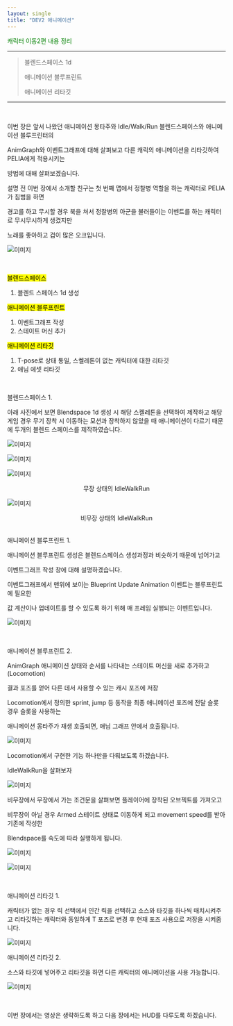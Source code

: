 ```yaml
---
layout: single
title: "DEV2 애니메이션"
---
```


<span style = "color:green">캐릭터 이동2편 내용 정리</span>

***

> 블렌드스페이스 1d
>
> 애니메이션 블루프린트
>
> 애니메이션 리타깃

***

<br/>

이번 장은 앞서 나왔던 애니메이션 몽타주와 Idle/Walk/Run 블렌드스페이스와 애니메이션 블루프린터의 

AnimGraph와 이벤트그래프에 대해 살펴보고 다른 캐릭의 애니메이션을 리타깃하여 PELIA에게 적용시키는

방법에 대해 살펴보겠습니다. 

설명 전 이번 장에서 소개할 친구는 첫 번째 맵에서 정찰병 역할을 하는 캐릭터로 PELIA가 침범을 하면

경고를 하고 무시할 경우 북을 쳐서 정찰병의 아군을 불러들이는 이벤트를 하는 캐릭터로 무시무시하게 생겼지만 

노래를 좋아하고 겁이 많은 오크입니다.

![이미지](/img/spotter.JPG)

<br/>

<mark>블렌드스페이스</mark>

1. 블렌드 스페이스 1d 생성

<mark>애니메이션 블루프린트</mark>

1.  이벤트그래프 작성
2.  스테이트 머신 추가 

<mark>애니메이션 리타깃</mark>

1.  T-pose로 상태 통일,  스켈레톤이 없는 캐릭터에 대한 리타깃
2.  애님 에셋 리타깃

<br/>

블렌드스페이스 1.

아래 사진에서 보면 Blendspace 1d 생성 시 해당 스켈레톤을 선택하여 제작하고 해당 게임 경우 무기 장착 시 이동하는 모션과 장착하지 않았을 때 애니메이션이 다르기 때문에 두개의 블렌드 스페이스를 제작하였습니다.

![이미지](/img/blendspace1d.JPG)

![이미지](/img/blendspace1d1.JPG)

![이미지](/img/blendspace1d2.JPG)

<center>무장 상태의 IdleWalkRun</center>

![이미지](/img/blendspace_uarm.JPG)

<center>비무장 상태의 IdleWalkRun</center>

<br/>

애니메이션 블루프린트 1.

애니메이션 블루프린트 생성은 블렌드스페이스 생성과정과 비슷하기 때문에 넘어가고 

이벤트그래프 작성 창에 대해 설명하겠습니다.

이벤트그래프에서 맨위에 보이는 Blueprint Update Animation 이벤트는 블루프린트에 필요한 

값 계산이나 업데이트를 할 수 있도록 하기 위해 매 프레임 실행되는 이벤트입니다.  

![이미지](/img/Eventgraph.JPG)

<br/>

애니메이션 블루프린트 2.

AnimGraph  애니메이션 상태와 순서를 나타내는 스테이트 머신을 새로 추가하고(Locomotion) 

결과 포즈를 얻어 다른 데서 사용할 수 있는 캐시 포즈에 저장 

Locomotion에서 정의한 sprint, jump 등 동작을 최종 애니메이션 포즈에 전달 슬롯 경우 슬롯을 사용하는 

애니메이션 몽타주가 재생 호출되면, 애님 그래프 안에서 호출됩니다.

![이미지](/img/animgraph.JPG)

Locomotion에서 구현한 기능 하나만을 다뤄보도록 하겠습니다. 

IdleWalkRun을 살펴보자

![이미지](/img/armuarm.JPG)

비무장에서 무장에서 가는 조건문을 살펴보면 플레이어에 장착된 오브젝트를 가져오고 

비무장이 아닐 경우 Armed 스테이트 상태로 이동하게 되고  movement speed를 받아 기존에 작성한 

Blendspace를 속도에 따라 실행하게 됩니다.

![이미지](/img/uarm.JPG)

![이미지](/img/arm.JPG)

<br/>

애니메이션 리타깃 1.

캐릭터가 없는 경우 릭 선택에서 인간 릭을 선택하고 소스와 타깃을 하나씩 매치시켜주고 리타깃하는 캐릭터와 동일하게 T 포즈로 변경 후 현재 포즈 사용으로 저장을 시켜줍니다.

![이미지](/img/retarget.JPG)



애니메이션 리타깃 2.

소스와 타깃에 넣어주고 리타깃을 하면 다른 캐릭터의 애니메이션을 사용 가능합니다.

![이미지](/img/retarget1.JPG)

<br/>

이번 장에서는 영상은 생략하도록 하고 다음 장에서는 HUD를 다루도록 하겠습니다.
